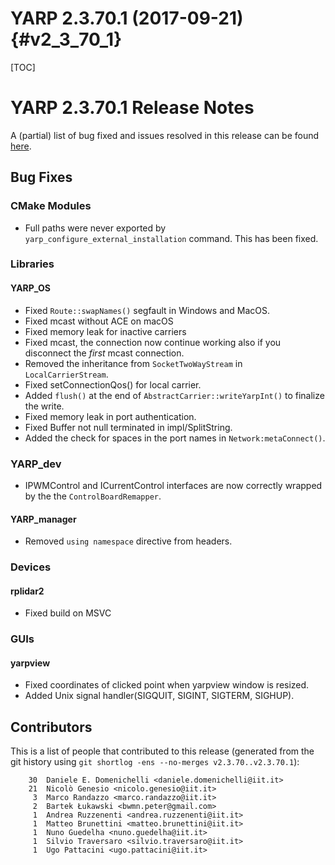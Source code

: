 YARP 2.3.70.1 (2017-09-21)                                          {#v2_3_70_1}
==========================

[TOC]

YARP 2.3.70.1 Release Notes
===========================


A (partial) list of bug fixed and issues resolved in this release can be found
[here](https://github.com/robotology/yarp/issues?q=label%3A%22Fixed+in%3A+YARP+v2.3.70.1%22).


Bug Fixes
---------

### CMake Modules

* Full paths were never exported by `yarp_configure_external_installation`
  command. This has been fixed.

### Libraries

#### YARP_OS

* Fixed `Route::swapNames()` segfault in Windows and MacOS.
* Fixed mcast without ACE on macOS
* Fixed memory leak for inactive carriers
* Fixed mcast, the connection now continue working also if you disconnect 
  the *first* mcast connection.
* Removed the inheritance from `SocketTwoWayStream` in `LocalCarrierStream`.
* Fixed setConnectionQos() for local carrier.
* Added `flush()` at the end of `AbstractCarrier::writeYarpInt()` to finalize
  the write. 
* Fixed memory leak in port authentication.
* Fixed Buffer not null terminated in impl/SplitString.
* Added the check for spaces in the port names in `Network:metaConnect()`.

### YARP_dev 
* IPWMControl and ICurrentControl interfaces are now correctly wrapped by the the `ControlBoardRemapper`.

#### YARP_manager

* Removed `using namespace` directive from headers.


### Devices

#### rplidar2

* Fixed build on MSVC

### GUIs

#### yarpview

* Fixed coordinates of clicked point when yarpview window is resized.
* Added Unix signal handler(SIGQUIT, SIGINT, SIGTERM, SIGHUP).


Contributors
------------

This is a list of people that contributed to this release (generated from the
git history using `git shortlog -ens --no-merges v2.3.70..v2.3.70.1`):

```
    30  Daniele E. Domenichelli <daniele.domenichelli@iit.it>
    21  Nicolò Genesio <nicolo.genesio@iit.it>
     3  Marco Randazzo <marco.randazzo@iit.it>
     2  Bartek Łukawski <bwmn.peter@gmail.com>
     1  Andrea Ruzzenenti <andrea.ruzzenenti@iit.it>
     1  Matteo Brunettini <matteo.brunettini@iit.it>
     1  Nuno Guedelha <nuno.guedelha@iit.it>
     1  Silvio Traversaro <silvio.traversaro@iit.it>
     1  Ugo Pattacini <ugo.pattacini@iit.it>
```
